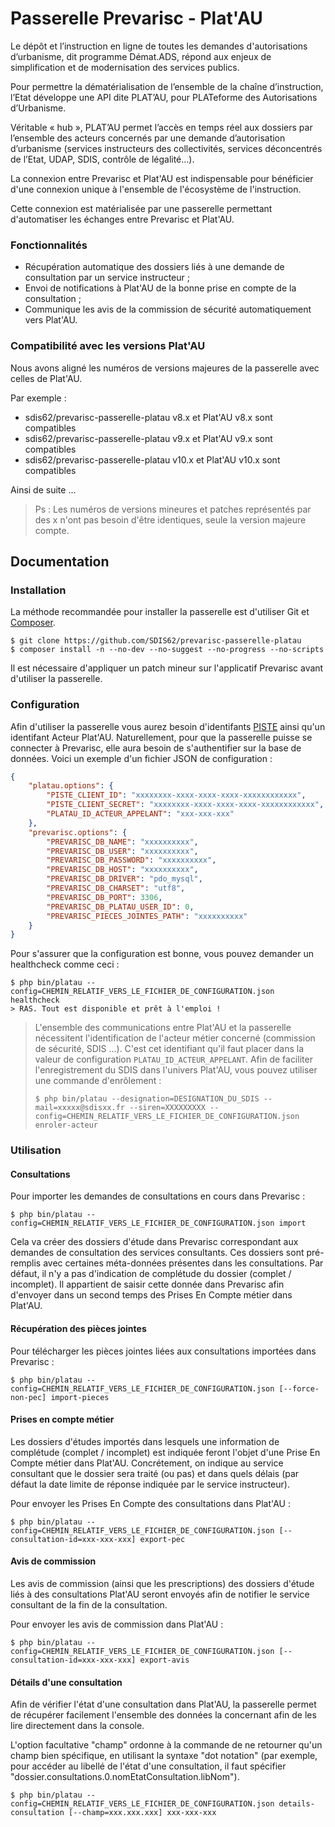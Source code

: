 # Passerelle Prevarisc - Plat'AU

Le dépôt et l’instruction en ligne de toutes les demandes d'autorisations d’urbanisme, dit programme Démat.ADS, répond aux enjeux de simplification et de modernisation des services publics.

Pour permettre la dématérialisation de l’ensemble de la chaîne d’instruction, l’Etat développe une API dite PLAT’AU, pour PLATeforme des Autorisations d’Urbanisme.

Véritable « hub », PLAT’AU permet l’accès en temps réel aux dossiers par l’ensemble des acteurs concernés par une demande d’autorisation d’urbanisme (services instructeurs des collectivités, services déconcentrés de l’Etat, UDAP, SDIS, contrôle de légalité…).

La connexion entre Prevarisc et Plat'AU est indispensable pour bénéficier d'une connexion unique à l'ensemble de l'écosystème de l'instruction.

Cette connexion est matérialisée par une passerelle permettant d'automatiser les échanges entre Prevarisc et Plat'AU. 

### Fonctionnalités

* Récupération automatique des dossiers liés à une demande de consultation par un service instructeur ;
* Envoi de notifications à Plat'AU de la bonne prise en compte de la consultation ;
* Communique les avis de la commission de sécurité automatiquement vers Plat'AU.

### Compatibilité avec les versions Plat'AU

Nous avons aligné les numéros de versions majeures de la passerelle avec celles de Plat'AU.

Par exemple :
- sdis62/prevarisc-passerelle-platau v8.x et Plat'AU v8.x sont compatibles
- sdis62/prevarisc-passerelle-platau v9.x et Plat'AU v9.x sont compatibles
- sdis62/prevarisc-passerelle-platau v10.x et Plat'AU v10.x sont compatibles

Ainsi de suite ...

> Ps : Les numéros de versions mineures et patches représentés par des x n'ont pas besoin d'être identiques, seule la version majeure compte.

## Documentation

### Installation
La méthode recommandée pour installer la passerelle est d'utiliser Git et [Composer](https://getcomposer.org/).

```
$ git clone https://github.com/SDIS62/prevarisc-passerelle-platau
$ composer install -n --no-dev --no-suggest --no-progress --no-scripts
```

Il est nécessaire d'appliquer un patch mineur sur l'applicatif Prevarisc avant d'utiliser la passerelle.

### Configuration
Afin d'utiliser la passerelle vous aurez besoin d'identifants [PISTE](https://piste.gouv.fr/) ainsi qu'un identifant Acteur Plat'AU. Naturellement, pour que la passerelle puisse se connecter à Prevarisc, elle aura besoin de s'authentifier sur la base de données.
Voici un exemple d'un fichier JSON de configuration :
```json
{
    "platau.options": {
        "PISTE_CLIENT_ID": "xxxxxxxx-xxxx-xxxx-xxxx-xxxxxxxxxxxx",
        "PISTE_CLIENT_SECRET": "xxxxxxxx-xxxx-xxxx-xxxx-xxxxxxxxxxxx",
        "PLATAU_ID_ACTEUR_APPELANT": "xxx-xxx-xxx"
    },
    "prevarisc.options": {
        "PREVARISC_DB_NAME": "xxxxxxxxxx",
        "PREVARISC_DB_USER": "xxxxxxxxxx",
        "PREVARISC_DB_PASSWORD": "xxxxxxxxxx",
        "PREVARISC_DB_HOST": "xxxxxxxxxx",
        "PREVARISC_DB_DRIVER": "pdo_mysql",
        "PREVARISC_DB_CHARSET": "utf8",
        "PREVARISC_DB_PORT": 3306,
        "PREVARISC_DB_PLATAU_USER_ID": 0,
        "PREVARISC_PIECES_JOINTES_PATH": "xxxxxxxxxx"
    }
}
```

Pour s'assurer que la configuration est bonne, vous pouvez demander un healthcheck comme ceci :
```
$ php bin/platau --config=CHEMIN_RELATIF_VERS_LE_FICHIER_DE_CONFIGURATION.json healthcheck
> RAS. Tout est disponible et prêt à l'emploi !
```

>L'ensemble des communications entre Plat'AU et la passerelle nécessitent l'identification de l'acteur métier concerné (commission de sécurité, SDIS ...). C'est cet identifiant qu'il faut placer dans la valeur de configuration ```PLATAU_ID_ACTEUR_APPELANT```. Afin de faciliter l'enregistrement du SDIS dans l'univers Plat'AU, vous pouvez utiliser une commande d'enrôlement :
>```
>$ php bin/platau --designation=DESIGNATION_DU_SDIS --mail=xxxxx@sdisxx.fr --siren=XXXXXXXXX --config=CHEMIN_RELATIF_VERS_LE_FICHIER_DE_CONFIGURATION.json enroler-acteur
>```

### Utilisation

#### Consultations

Pour importer les demandes de consultations en cours dans Prevarisc :
```
$ php bin/platau --config=CHEMIN_RELATIF_VERS_LE_FICHIER_DE_CONFIGURATION.json import
```

Cela va créer des dossiers d'étude dans Prevarisc correspondant aux demandes de consultation des services consultants.
Ces dossiers sont pré-remplis avec certaines méta-données présentes dans les consultations.
Par défaut, il n'y a pas d'indication de complétude du dossier (complet / incomplet). Il appartient de saisir cette donnée dans Prevarisc afin d'envoyer dans un second temps des Prises En Compte métier dans Plat'AU.

#### Récupération des pièces jointes

Pour télécharger les pièces jointes liées aux consultations importées dans Prevarisc :
```
$ php bin/platau --config=CHEMIN_RELATIF_VERS_LE_FICHIER_DE_CONFIGURATION.json [--force-non-pec] import-pieces
```

#### Prises en compte métier

Les dossiers d'études importés dans lesquels une information de complétude (complet / incomplet) est indiquée feront l'objet d'une Prise En Compte métier dans Plat'AU.
Concrétement, on indique au service consultant que le dossier sera traité (ou pas) et dans quels délais (par défaut la date limite de réponse indiquée par le service instructeur).

Pour envoyer les Prises En Compte des consultations dans Plat'AU :
```
$ php bin/platau --config=CHEMIN_RELATIF_VERS_LE_FICHIER_DE_CONFIGURATION.json [--consultation-id=xxx-xxx-xxx] export-pec
```

#### Avis de commission

Les avis de commission (ainsi que les prescriptions) des dossiers d'étude liés à des consultations Plat'AU seront envoyés afin de notifier le service consultant de la fin de la consultation.

Pour envoyer les avis de commission dans Plat'AU :
```
$ php bin/platau --config=CHEMIN_RELATIF_VERS_LE_FICHIER_DE_CONFIGURATION.json [--consultation-id=xxx-xxx-xxx] export-avis
```

#### Détails d'une consultation

Afin de vérifier l'état d'une consultation dans Plat'AU, la passerelle permet de récupérer facilement l'ensemble des données la concernant afin de les lire directement dans la console.

L'option facultative "champ" ordonne à la commande de ne retourner qu'un champ bien spécifique, en utilisant la syntaxe "dot notation" (par exemple, pour accéder au libellé de l'état d'une consultation, il faut spécifier "dossier.consultations.0.nomEtatConsultation.libNom").

```
$ php bin/platau --config=CHEMIN_RELATIF_VERS_LE_FICHIER_DE_CONFIGURATION.json details-consultation [--champ=xxx.xxx.xxx] xxx-xxx-xxx
```

